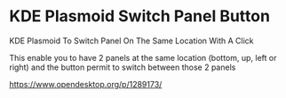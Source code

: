 # KDE Plasmoid Switch Panel Button

KDE Plasmoid To Switch Panel On The Same Location With A Click 

This enable you to have 2 panels at the same location (bottom, up, left or right) and the button permit to switch between those 2 panels 

https://www.opendesktop.org/p/1289173/
